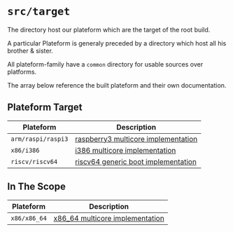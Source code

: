 `src/target`
=============

The directory host our plateform which are the target of the root build.

A particular Plateform is generaly preceded by a directory which host all his brother & sister.

All plateform-family have a `common` directory for usable sources over platforms.

The array below reference the built plateform and their own documentation.


## Plateform Target

| Plateform            | Description                                                          |
|----------------------|----------------------------------------------------------------------|
| `arm/raspi/raspi3`   | [raspberry3 multicore implementation](arm/raspi/raspi3/README.md)    |
| `x86/i386`           | [i386 multicore implementation](x86/i386/README.md)                  |
| `riscv/riscv64`      | [riscv64 generic boot implementation](riscv/riscv64/README.md)                    |


## In The Scope

| Plateform            | Description                                                          |
|----------------------|----------------------------------------------------------------------|
| `x86/x86_64`         | [x86_64 multicore implementation](x86/i386/README.md)                |